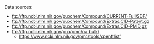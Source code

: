 Data sources:

- <ftp://ftp.ncbi.nlm.nih.gov/pubchem/Compound/CURRENT-Full/SDF/>
- <ftp://ftp.ncbi.nlm.nih.gov/pubchem/Compound/Extras/CID-Patent.gz>
- <ftp://ftp.ncbi.nlm.nih.gov/pubchem/Compound/Extras/CID-PMID.gz>
- <ftp://ftp.ncbi.nlm.nih.gov/pub/pmc/oa_bulk/>
    - <https://www.ncbi.nlm.nih.gov/pmc/tools/openftlist/>
